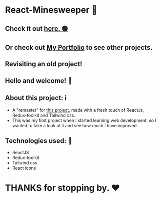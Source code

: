 # React-Minesweeper 🚩

## Check it out [here. 🟢](https://react-js-minesweeper.vercel.app/)

## Or check out [My Portfolio](mohammad-kikhia.vercel.app) to see other projects.

## Revisiting an old project!

## Hello and welcome! 👋

## About this project: ℹ️

- A "remaster" for [this project](https://github.com/M7MD-abo-jacob/mineSweeper), made with a fresh touch of ReactJs, Redux-toolkit and Tailwind css.
- This was my first project when I started learning web development, so I wanted to take a look at it and see how much I have improved.

## Technologies used: 🧠

- ReactJS
- Redux-toolkit
- Tailwind css
- React icons

# **THANKS** for stopping by. ❤
